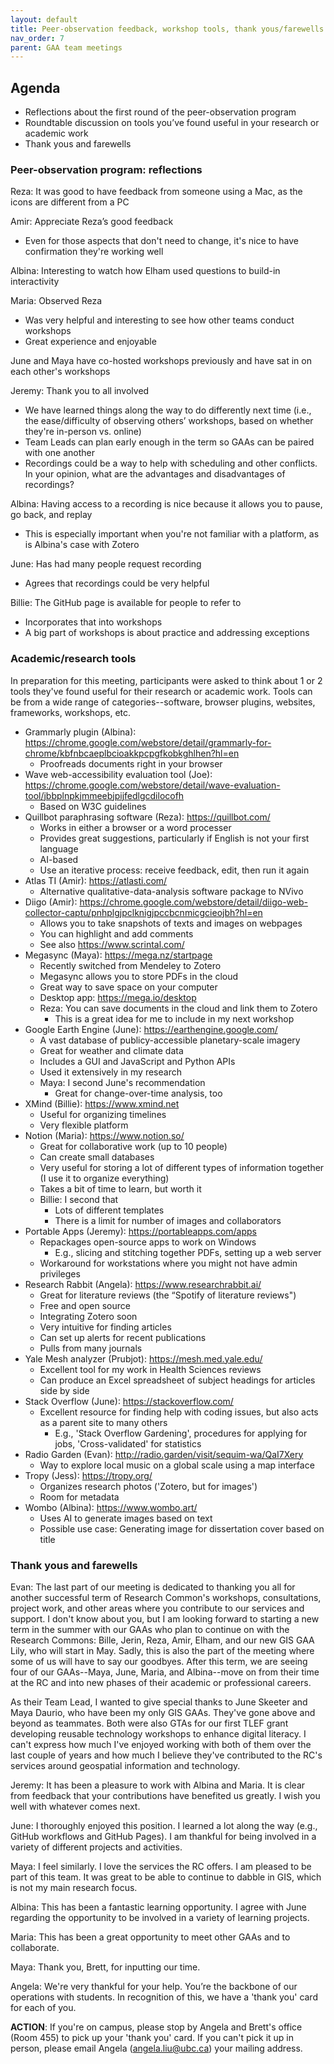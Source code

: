 ```yaml
---
layout: default
title: Peer-observation feedback, workshop tools, thank yous/farewells (11 Apr 2022)
nav_order: 7
parent: GAA team meetings
---
```

## Agenda
- Reflections about the first round of the peer-observation program
- Roundtable discussion on tools you’ve found useful in your research or academic work
- Thank yous and farewells

### Peer-observation program: reflections
Reza: It was good to have feedback from someone using a Mac, as the icons are different from a PC

Amir: Appreciate Reza’s good feedback
- Even for those aspects that don't need to change, it's nice to have confirmation they're working well

Albina: Interesting to watch how Elham used questions to build-in interactivity

Maria: Observed Reza
- Was very helpful and interesting to see how other teams conduct workshops
- Great experience and enjoyable

June and Maya have co-hosted workshops previously and have sat in on each other's workshops

Jeremy: Thank you to all involved
- We have learned things along the way to do differently next time (i.e., the ease/difficulty of observing others’ workshops, based on whether they're in-person vs. online)
- Team Leads can plan early enough in the term so GAAs can be paired with one another
- Recordings could be a way to help with scheduling and other conflicts. In your opinion, what are the advantages and disadvantages of recordings?

Albina: Having access to a recording is nice because it allows you to pause, go back, and replay
- This is especially important when you're not familiar with a platform, as is Albina's case with Zotero

June: Has had many people request recording
- Agrees that recordings could be very helpful

Billie: The GitHub page is available for people to refer to
- Incorporates that into workshops
- A big part of workshops is about practice and addressing exceptions

### Academic/research tools
In preparation for this meeting, participants were asked to think about 1 or 2 tools they've found useful for their research or academic work. Tools can be from a wide range of categories--software, browser plugins, websites, frameworks, workshops, etc.

- Grammarly plugin (Albina): https://chrome.google.com/webstore/detail/grammarly-for-chrome/kbfnbcaeplbcioakkpcpgfkobkghlhen?hl=en
    - Proofreads documents right in your browser
- Wave web-accessibility evaluation tool (Joe): https://chrome.google.com/webstore/detail/wave-evaluation-tool/jbbplnpkjmmeebjpijfedlgcdilocofh
    - Based on W3C guidelines
- Quillbot paraphrasing software (Reza): https://quillbot.com/
    - Works in either a browser or a word processer
    - Provides great suggestions, particularly if English is not your first language
    - AI-based
    - Use an iterative process: receive feedback, edit, then run it again
- Atlas TI (Amir): https://atlasti.com/
    - Alternative qualitative-data-analysis software package to NVivo
- Diigo (Amir): https://chrome.google.com/webstore/detail/diigo-web-collector-captu/pnhplgjpclknigjpccbcnmicgcieojbh?hl=en
    - Allows you to take snapshots of texts and images on webpages
    - You can highlight and add comments
    - See also https://www.scrintal.com/
- Megasync (Maya): https://mega.nz/startpage
    - Recently switched from Mendeley to Zotero
    - Megasync allows you to store PDFs in the cloud
    - Great way to save space on your computer
    - Desktop app: https://mega.io/desktop
    - Reza: You can save documents in the cloud and link them to Zotero
        - This is a great idea for me to include in my next workshop
- Google Earth Engine (June): https://earthengine.google.com/
    - A vast database of publicy-accessible planetary-scale imagery
    - Great for weather and climate data
    - Includes a GUI and JavaScript and Python APIs
    - Used it extensively in my research
    - Maya: I second June's recommendation
      - Great for change-over-time analysis, too
- XMind (Billie): https://www.xmind.net
    - Useful for organizing timelines
    - Very flexible platform
- Notion (Maria): https://www.notion.so/
    - Great for collaborative work (up to 10 people)
    - Can create small databases
    - Very useful for storing a lot of different types of information together (I use it to organize everything)
    - Takes a bit of time to learn, but worth it
    - Billie: I second that
      - Lots of different templates
      - There is a limit for number of images and collaborators
- Portable Apps (Jeremy): https://portableapps.com/apps
    - Repackages open-source apps to work on Windows
      - E.g., slicing and stitching together PDFs, setting up a web server
    - Workaround for workstations where you might not have admin privileges
- Research Rabbit (Angela): https://www.researchrabbit.ai/
    - Great for literature reviews (the “Spotify of literature reviews")
    - Free and open source
    - Integrating Zotero soon
    - Very intuitive for finding articles
    - Can set up alerts for recent publications
    - Pulls from many journals
- Yale Mesh analyzer (Prubjot): https://mesh.med.yale.edu/
    - Excellent tool for my work in Health Sciences reviews
    - Can produce an Excel spreadsheet of subject headings for articles side by side
- Stack Overflow (June): https://stackoverflow.com/
    - Excellent resource for finding help with coding issues, but also acts as a parent site to many others
      - E.g., 'Stack Overflow Gardening', procedures for applying for jobs, 'Cross-validated' for statistics
- Radio Garden (Evan): http://radio.garden/visit/sequim-wa/QaI7Xery
    - Way to explore local music on a global scale using a map interface
- Tropy (Jess): https://tropy.org/
    - Organizes research photos ('Zotero, but for images')
    - Room for metadata
- Wombo (Albina): https://www.wombo.art/
    - Uses AI to generate images based on text
    - Possible use case: Generating image for dissertation cover based on title

### Thank yous and farewells
Evan: The last part of our meeting is dedicated to thanking you all for another successful term of Research Common's workshops, consultations, project work, and other areas where you contribute to our services and support. I don't know about you, but I am looking forward to starting a new term in the summer with our GAAs who plan to continue on with the Research Commons: Bille, Jerin, Reza, Amir, Elham, and our new GIS GAA Lily, who will start in May. Sadly, this is also the part of the meeting where some of us will have to say our goodbyes. After this term, we are seeing four of our GAAs--Maya, June, Maria, and Albina--move on from their time at the RC and into new phases of their academic or professional careers.

As their Team Lead, I wanted to give special thanks to June Skeeter and Maya Daurio, who have been my only GIS GAAs. They've gone above and beyond as teammates. Both were also GTAs for our first TLEF grant developing reusable technology workshops to enhance digital literacy. I can't express how much I've enjoyed working with both of them over the last couple of years and how much I believe they've contributed to the RC's services around geospatial information and technology.

Jeremy: It has been a pleasure to work with Albina and Maria. It is clear from feedback that your contributions have benefited us greatly. I wish you well with whatever comes next.

June: I thoroughly enjoyed this position. I learned a lot along the way (e.g., GitHub workflows and GitHub Pages). I am thankful for being involved in a variety of different projects and activities.

Maya: I feel similarly. I love the services the RC offers. I am pleased to be part of this team. It was great to be able to continue to dabble in GIS, which is not my main research focus.

Albina: This has been a fantastic learning opportunity. I agree with June regarding the opportunity to be involved in a variety of learning projects.

Maria: This has been a great opportunity to meet other GAAs and to collaborate.

Maya: Thank you, Brett, for inputting our time.

Angela: We're very thankful for your help. You’re the backbone of our operations with students. In recognition of this, we have a 'thank you' card for each of you.

**ACTION**: If you're on campus, please stop by Angela and Brett's office (Room 455) to pick up your 'thank you' card. If you can't pick it up in person, please email Angela (angela.liu@ubc.ca) your mailing address.
